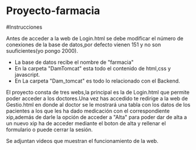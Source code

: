 # Proyecto-farmacia


#Instrucciones

Antes de acceder a la web de Login.html se debe modificar el número de conexiones de la base de datos,por defecto vienen 151 y no son suuficientes(yo pongo 2000).

- La base de datos recibe el nombre de "farmacia"
- En la carpeta "DamTomcat" esta todo el contenido de html,css y javascript.
- En La carpeta "Dam_tomcat" es todo lo relacionado con el Backend.

El proyecto consta de tres webs,la principal es la de Login.html que permite poder acceder a los doctores.Una vez has accedido te redirige a la web de Gestio.html en donde al doctor se  le mostrará una tabla con los datos de los pacientes a los que les ha dado medicación con el correspondiente xip,además de darle la opción de acceder a "Alta" para poder dar de alta a un nuevo xip ha de acceder mediante el boton de alta y rellenar el formulario o puede cerrar la sesión.


Se adjuntan videos que muestran el funcionamiento de la web.
